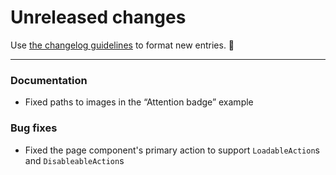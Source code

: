 # Unreleased changes

Use [the changelog guidelines](https://git.io/polaris-changelog-guidelines) to format new entries. 💜

---

### Documentation

- Fixed paths to images in the “Attention badge” example

### Bug fixes

- Fixed the page component's primary action to support `LoadableAction`s and `DisableableAction`s
